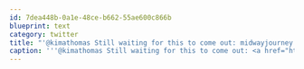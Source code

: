 ```yaml
---
id: 7dea448b-0a1e-48ce-b662-55ae600c866b
blueprint: text
category: twitter
title: "'@kimathomas Still waiting for this to come out: midwayjourney.com"
caption: '''@kimathomas Still waiting for this to come out: <a href="http://www.midwayjourney.com/" title="http://www.midwayjourney.com/" class="link link_untco">midwayjourney.com</a>'
---
```

